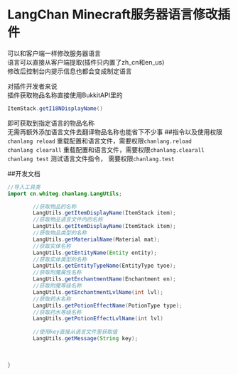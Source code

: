 # LangChan Minecraft服务器语言修改插件

可以和客户端一样修改服务器语言<br>
语言可以直接从客户端提取(插件只内置了zh_cn和en_us)<br>
修改后控制台内提示信息也都会变成制定语言<br>

对插件开发者来说<br>
插件获取物品名称直接使用BukkitAPI里的
```java
ItemStack.getI18NDisplayName()
```
即可获取到指定语言的物品名称<br>
无需再额外添加语言文件去翻译物品名称也能省下不少事
##指令以及使用权限
`chanlang reload` 重载配置和语言文件，需要权限`chanlang.reload`<br>
`chanlang clearall` 重载配置和语言文件，需要权限`chanlang.clearall`<br>
`chanlang test` 测试语言文件指令， 需要权限`chanlang.test`

##开发文档
```java
//导入工具类
import cn.whiteg.chanlang.LangUtils;

        //获取物品的名称
        LangUtils.getItemDisplayName(ItemStack item);
        //获取物品语言文件内的名称
        LangUtils.getItemDisplayName(ItemStack item);
        //获取物品类型的名称
        LangUtils.getMaterialName(Material mat);
        //获取实体名称
        LangUtils.getEntityName(Entity entity);
        //获取实体类型的名称
        LangUtils.getEntityTypeName(EntityType tyoe);
        //获取附魔属性名称
        LangUtils.getEnchantmentName(Enchantment en);
        //获取附魔等级名称
        LangUtils.getEnchantmentLvlName(int lvl);
        //获取药水名称
        LangUtils.getPotionEffectName(PotionType type);
        //获取药水等级名称
        LangUtils.getPotionEffectLvlName(int lvl)
        
        //使用key直接从语言文件里获取值
        LangUtils.getMessage(String key);
       
       
  
}
```



